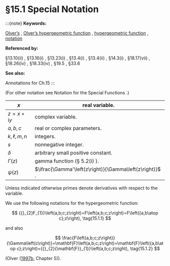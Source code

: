 # §15.1 Special Notation

:::{note}
**Keywords:**

[Olver’s](http://dlmf.nist.gov/search/search?q=Olver%E2%80%99s) , [Olver’s hypergeometric function](http://dlmf.nist.gov/search/search?q=Olver%20hypergeometric%20function) , [hypergeometric function](http://dlmf.nist.gov/search/search?q=hypergeometric%20function) , [notation](http://dlmf.nist.gov/search/search?q=notation)

**Referenced by:**

§13.10(ii) , §13.16(i) , §13.23(i) , §13.4(i) , §13.4(ii) , §14.3(i) , §18.17(vii) , §18.26(iv) , §18.33(iv) , §19.5 , §33.6

**See also:**

Annotations for Ch.15
:::

(For other notation see Notation for the Special Functions .)


| $x$ | real variable. |
|---|---|
| $z=x+\mathrm{i}y$ | complex variable. |
| $a,b,c$ | real or complex parameters. |
| $k,\ell,m,n$ | integers. |
| $s$ | nonnegative integer. |
| $\delta$ | arbitrary small positive constant. |
| $\Gamma\left(z\right)$ | gamma function (§ 5.2(i) ). |
| $\psi\left(z\right)$ | $\ifrac{\Gamma'\left(z\right)}{\Gamma\left(z\right)}$ . |


Unless indicated otherwise primes denote derivatives with respect to the variable.

We use the following notations for the hypergeometric function:


<a id="E1"></a>
$$
{{}_{2}F_{1}}\left(a,b;c;z\right)=F\left(a,b;c;z\right)=F\left({a,b\atop c};z\right), \tag{15.1.1}
$$

and also


<a id="E2"></a>
$$
\frac{F\left(a,b;c;z\right)}{\Gamma\left(c\right)}=\mathbf{F}\left(a,b;c;z\right)=\mathbf{F}\left({a,b\atop c};z\right)={{}_{2}{\mathbf{F}}_{1}}\left(a,b;c;z\right), \tag{15.1.2}
$$

(Olver ([1997b](./bib/O.html#bib1809 "Asymptotics and Special Functions"), Chapter 5)).
